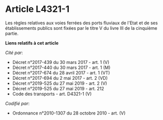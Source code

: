# Article L4321-1

Les règles relatives aux voies ferrées des ports fluviaux de l'Etat et de ses établissements publics sont fixées par le titre
V du livre III de la cinquième partie.

**Liens relatifs à cet article**

_Cité par_:

  - Décret n°2017-439 du 30 mars 2017 - art. 1 (V)
  - Décret n°2017-440 du 30 mars 2017 - art. 1 (M)
  - Décret n°2017-674 du 28 avril 2017 - art. 1 (VT)
  - Décret n°2017-694 du 2 mai 2017 - art. 2 (VD)
  - Décret n°2019-525 du 27 mai 2019 - art. 2 (V)
  - Décret n°2019-525 du 27 mai 2019 - art. 212
  - Code des transports - art. D4321-1 (V)

_Codifié par_:

  - Ordonnance n°2010-1307 du 28 octobre 2010 - art. (V)

